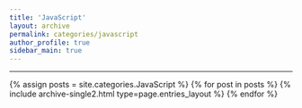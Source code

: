 ```yaml
---
title: 'JavaScript'
layout: archive
permalink: categories/javascript
author_profile: true
sidebar_main: true
---
```


<!-- 공백이 포함되어 있는 카테고리 이름의 경우 site.categories['a b c'] 이런식으로! -->

---

{% assign posts = site.categories.JavaScript %}
{% for post in posts %} {% include archive-single2.html type=page.entries_layout %} {% endfor %}
